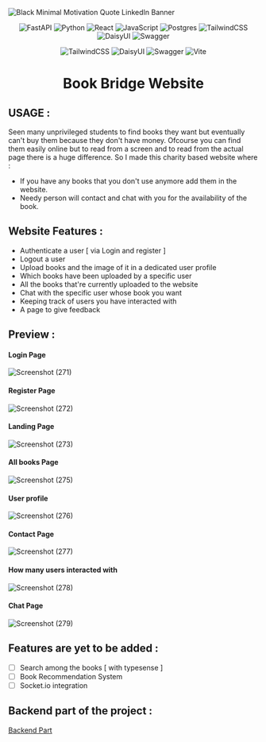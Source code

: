 ![Black Minimal Motivation Quote LinkedIn Banner](https://github.com/PritamSarbajna/Book-Bridge-Website/assets/90236635/f15b3903-9841-44fe-bf79-0c6cd9a216b6)


<div align="center">
  
![FastAPI](https://img.shields.io/badge/FastAPI-005571?style=for-the-badge&logo=fastapi)
![Python](https://img.shields.io/badge/python-3670A0?style=for-the-badge&logo=python&logoColor=ffdd54)
![React](https://img.shields.io/badge/react-%2320232a.svg?style=for-the-badge&logo=react&logoColor=%2361DAFB)
![JavaScript](https://img.shields.io/badge/javascript-%23323330.svg?style=for-the-badge&logo=javascript&logoColor=%23F7DF1E)
![Postgres](https://img.shields.io/badge/postgres-%23316192.svg?style=for-the-badge&logo=postgresql&logoColor=white)
![TailwindCSS](https://img.shields.io/badge/tailwindcss-%2338B2AC.svg?style=for-the-badge&logo=tailwind-css&logoColor=white)
![DaisyUI](https://img.shields.io/badge/daisyui-5A0EF8?style=for-the-badge&logo=daisyui&logoColor=white)
![Swagger](https://img.shields.io/badge/-Swagger-%23Clojure?style=for-the-badge&logo=swagger&logoColor=white)
  
</div>

<div align="center">
  
![TailwindCSS](https://img.shields.io/badge/tailwindcss-%2338B2AC.svg?style=for-the-badge&logo=tailwind-css&logoColor=white)
![DaisyUI](https://img.shields.io/badge/daisyui-5A0EF8?style=for-the-badge&logo=daisyui&logoColor=white)
![Swagger](https://img.shields.io/badge/-Swagger-%23Clojure?style=for-the-badge&logo=swagger&logoColor=white)
![Vite](https://img.shields.io/badge/vite-%23646CFF.svg?style=for-the-badge&logo=vite&logoColor=white)
  
</div>


<div align="center">
  <h1>Book Bridge Website</h1>
</div>

## USAGE :

Seen many unprivileged students to find books they want but eventually can't buy them because they don't have money. Ofcourse you can find them easily online but to read from a screen 
and to read from the actual page there is a huge difference. So I made this charity based website where :
- If you have any books that you don't use anymore add them in the website.
- Needy person will contact and chat with you for the availability of the book.

## Website Features :
- Authenticate a user [ via Login and register ]
- Logout a user
- Upload books and the image of it in a dedicated user profile
- Which books have been uploaded by a specific user
- All the books that're currently uploaded to the website
- Chat with the specific user whose book you want
- Keeping track of users you have interacted with
- A page to give feedback

## Preview :

#### Login Page
![Screenshot (271)](https://github.com/PritamSarbajna/Book-Bridge-Website/assets/90236635/f25c76c1-3cc0-47f1-b0bb-c363b21b6505)
#### Register Page
![Screenshot (272)](https://github.com/PritamSarbajna/Book-Bridge-Website/assets/90236635/c3cbd889-ddd5-4016-8462-6debb9acdf33)
#### Landing Page
![Screenshot (273)](https://github.com/PritamSarbajna/Book-Bridge-Website/assets/90236635/79a84661-0d91-40c3-8c7a-65677f0cff99)
#### All books Page
![Screenshot (275)](https://github.com/PritamSarbajna/Book-Bridge-Website/assets/90236635/8e0115d0-83b9-41e3-9d50-b983a9325458)
#### User profile
![Screenshot (276)](https://github.com/PritamSarbajna/Book-Bridge-Website/assets/90236635/f9dcd7fa-5812-42bd-a85e-c6c2dff05c45)
#### Contact Page
![Screenshot (277)](https://github.com/PritamSarbajna/Book-Bridge-Website/assets/90236635/78d92777-9066-4ab9-b70c-513815de95e2)
#### How many users interacted with
![Screenshot (278)](https://github.com/PritamSarbajna/Book-Bridge-Website/assets/90236635/db162d93-1b6f-4dd0-8259-57b881ea2241)
#### Chat Page
![Screenshot (279)](https://github.com/PritamSarbajna/Book-Bridge-Website/assets/90236635/7eb3979b-1c61-4318-8fa4-b2671fbe5213)






## Features are yet to be added :
- [ ] Search among the books [ with typesense ]
- [ ] Book Recommendation System
- [ ] Socket.io integration

## Backend part of the project :
[Backend Part](https://github.com/PritamSarbajna/BookBridge-API-Backend)

